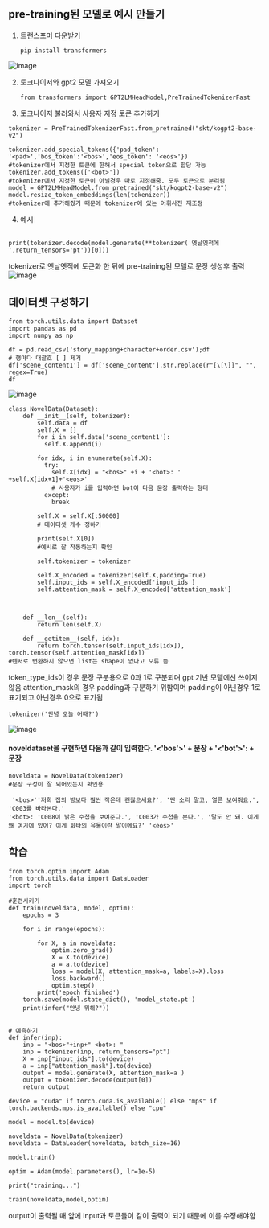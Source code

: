 ## pre-training된 모델로 예시 만들기

1. 트랜스포머 다운받기
   ```
   pip install transformers
   ```

![image](https://github.com/user-attachments/assets/958f3c29-f484-486a-85eb-0dc50aabcb0c)

2. 토크나이저와 gpt2 모델 가져오기
   
   ```from transformers import GPT2LMHeadModel,PreTrainedTokenizerFast```

3. 토크나이저 불러와서 사용자 지정 토큰 추가하기

```
tokenizer = PreTrainedTokenizerFast.from_pretrained("skt/kogpt2-base-v2")

tokenizer.add_special_tokens({'pad_token': '<pad>','bos_token':'<bos>','eos_token': '<eos>'})
#tokenizer에서 지정한 토큰에 한해서 special token으로 할당 가능
tokenizer.add_tokens(['<bot>'])
#tokenizer에서 지정한 토큰이 아닐경우 따로 지정해줌. 모두 토큰으로 분리됨
model = GPT2LMHeadModel.from_pretrained("skt/kogpt2-base-v2")
model.resize_token_embeddings(len(tokenizer))
#tokenizer에 추가해줬기 때문에 tokenizer에 있는 어휘사전 재조정

```

4. 예시

```

print(tokenizer.decode(model.generate(**tokenizer('옛날옛적에 ',return_tensors='pt'))[0]))

```
tokenizer로 옛날옛적에 토큰화 한 뒤에 pre-training된 모델로 문장 생성후 출력
![image](https://github.com/user-attachments/assets/d238cab4-595f-4dd7-a8a9-5e7747be5705)

   
## 데이터셋 구성하기

```
from torch.utils.data import Dataset
import pandas as pd
import numpy as np
```
```
df = pd.read_csv('story_mapping+character+order.csv');df
# 행마다 대괄호 [ ] 제거
df['scene_content1'] = df['scene_content'].str.replace(r"[\[\]]", "", regex=True)
df
```

![image](https://github.com/user-attachments/assets/6eda734d-9214-4b49-b62b-f4d2f7a4a517)

```
class NovelData(Dataset):
    def __init__(self, tokenizer):
        self.data = df
        self.X = []
        for i in self.data['scene_content1']:
          self.X.append(i)

        for idx, i in enumerate(self.X):
          try:
            self.X[idx] = "<bos>" +i + '<bot>: ' +self.X[idx+1]+'<eos>'
            # 사용자가 i를 입력하면 bot이 다음 문장 출력하는 형태
          except:
            break

        self.X = self.X[:50000]
        # 데이터셋 개수 정하기

        print(self.X[0])
        #예시로 잘 작동하는지 확인

        self.tokenizer = tokenizer

        self.X_encoded = tokenizer(self.X,padding=True)
        self.input_ids = self.X_encoded['input_ids']
        self.attention_mask = self.X_encoded['attention_mask']



    def __len__(self):
        return len(self.X)

    def __getitem__(self, idx):
        return torch.tensor(self.input_ids[idx]), torch.tensor(self.attention_mask[idx])
#텐서로 변환하지 않으면 list는 shape이 없다고 오류 뜸
```

token_type_ids이 경우 문장 구분용으로 0과 1로 구분되며 gpt 기반 모델에선 쓰이지 않음
attention_mask의 경우 padding과 구분하기 위함이며 padding이 아닌경우 1로 표기되고 아닌경우 0으로 표기됨
```
tokenizer('안녕 오늘 어때?')
```
![image](https://github.com/user-attachments/assets/ceb8bf12-deea-4ded-8eb7-5379e527c7ba)


#### noveldataset을 구현하면 다음과 같이 입력한다. '<'bos'>' + 문장  + '<'bot'>': + 문장
```
noveldata = NovelData(tokenizer)
#문장 구성이 잘 되어있는지 확인용
```
```
 '<bos>''저희 집의 방보다 훨씬 작은데 괜찮으세요?', '딴 소리 말고, 얼른 보여줘요.', 'C003를 바라본다.'
'<bot>: 'C008이 낡은 수첩을 보여준다.', 'C003가 수첩을 본다.', '말도 안 돼. 이게 왜 여기에 있어? 이게 화타의 유물이란 말이에요?' '<eos>'
```

## 학습
```
from torch.optim import Adam
from torch.utils.data import DataLoader
import torch
```

```
#훈련시키기
def train(noveldata, model, optim):
    epochs = 3

    for i in range(epochs):
        
        for X, a in noveldata:
            optim.zero_grad()
            X = X.to(device)
            a = a.to(device)
            loss = model(X, attention_mask=a, labels=X).loss
            loss.backward()
            optim.step()
        print('epoch finished')
    torch.save(model.state_dict(), 'model_state.pt')
    print(infer("안녕 뭐해?"))


# 예측하기
def infer(inp):
    inp = "<bos>"+inp+" <bot>: "
    inp = tokenizer(inp, return_tensors="pt")
    X = inp["input_ids"].to(device)
    a = inp["attention_mask"].to(device)
    output = model.generate(X, attention_mask=a )
    output = tokenizer.decode(output[0])
    return output

device = "cuda" if torch.cuda.is_available() else "mps" if torch.backends.mps.is_available() else "cpu"

model = model.to(device)

noveldata = NovelData(tokenizer)
noveldata = DataLoader(noveldata, batch_size=16)

model.train()

optim = Adam(model.parameters(), lr=1e-5)

print("training...")

train(noveldata,model,optim)
```
output이 출력될 때 앞에 input과 토큰들이 같이 출력이 되기 때문에 이를 수정해야함

